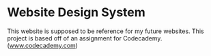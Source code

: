 # Website Design System

This website is supposed to be reference for my future websites. This project is based off of an assignment for Codecademy. (www.codecademy.com)
